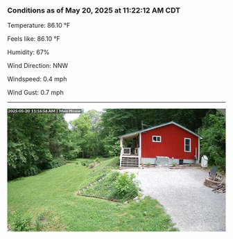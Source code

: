 ### Conditions as of May 20, 2025 at 11:22:12 AM CDT 

Temperature: 86.10 &deg;F

Feels like: 86.10 &deg;F

Humidity: 67%

Wind Direction: NNW

Windspeed: 0.4 mph

Wind Gust: 0.7 mph

---

<img src="./images/latest.jpeg"/>

